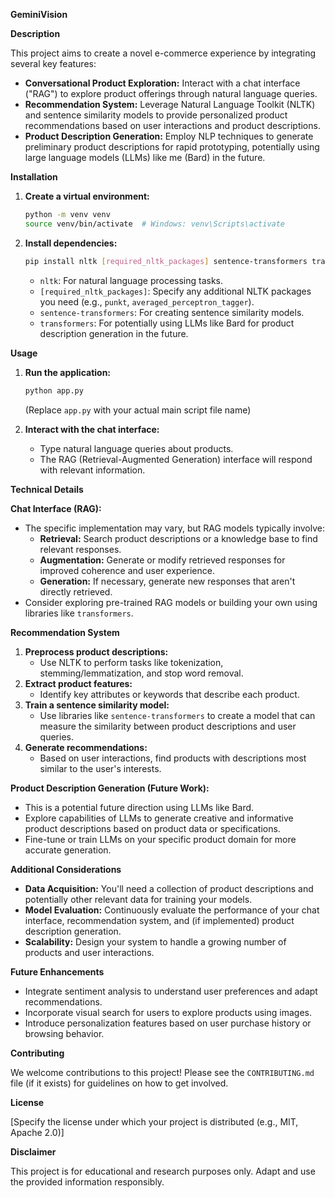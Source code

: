 **GeminiVision**

**Description**

This project aims to create a novel e-commerce experience by integrating several key features:

- **Conversational Product Exploration:** Interact with a chat interface ("RAG") to explore product offerings through natural language queries.
- **Recommendation System:** Leverage Natural Language Toolkit (NLTK) and sentence similarity models to provide personalized product recommendations based on user interactions and product descriptions.
- **Product Description Generation:** Employ NLP techniques to generate preliminary product descriptions for rapid prototyping, potentially using large language models (LLMs) like me (Bard) in the future.

**Installation**

1. **Create a virtual environment:**
   ```bash
   python -m venv venv
   source venv/bin/activate  # Windows: venv\Scripts\activate
   ```

2. **Install dependencies:**
   ```bash
   pip install nltk [required_nltk_packages] sentence-transformers transformers  # Adjust requirements as needed
   ```
   - `nltk`: For natural language processing tasks.
   - `[required_nltk_packages]`: Specify any additional NLTK packages you need (e.g., `punkt`, `averaged_perceptron_tagger`).
   - `sentence-transformers`: For creating sentence similarity models.
   - `transformers`: For potentially using LLMs like Bard for product description generation in the future.

**Usage**

1. **Run the application:**
   ```bash
   python app.py
   ```
   (Replace `app.py` with your actual main script file name)

2. **Interact with the chat interface:**
   - Type natural language queries about products.
   - The RAG (Retrieval-Augmented Generation) interface will respond with relevant information.

**Technical Details**

**Chat Interface (RAG):**

- The specific implementation may vary, but RAG models typically involve:
    - **Retrieval:** Search product descriptions or a knowledge base to find relevant responses.
    - **Augmentation:** Generate or modify retrieved responses for improved coherence and user experience.
    - **Generation:** If necessary, generate new responses that aren't directly retrieved.
- Consider exploring pre-trained RAG models or building your own using libraries like `transformers`.

**Recommendation System**

1. **Preprocess product descriptions:**
   - Use NLTK to perform tasks like tokenization, stemming/lemmatization, and stop word removal.
2. **Extract product features:**
   - Identify key attributes or keywords that describe each product.
3. **Train a sentence similarity model:**
   - Use libraries like `sentence-transformers` to create a model that can measure the similarity between product descriptions and user queries.
4. **Generate recommendations:**
   - Based on user interactions, find products with descriptions most similar to the user's interests.

**Product Description Generation (Future Work):**

- This is a potential future direction using LLMs like Bard.
- Explore capabilities of LLMs to generate creative and informative product descriptions based on product data or specifications.
- Fine-tune or train LLMs on your specific product domain for more accurate generation.

**Additional Considerations**

- **Data Acquisition:** You'll need a collection of product descriptions and potentially other relevant data for training your models.
- **Model Evaluation:** Continuously evaluate the performance of your chat interface, recommendation system, and (if implemented) product description generation.
- **Scalability:** Design your system to handle a growing number of products and user interactions.

**Future Enhancements**

- Integrate sentiment analysis to understand user preferences and adapt recommendations.
- Incorporate visual search for users to explore products using images.
- Introduce personalization features based on user purchase history or browsing behavior.

**Contributing**

We welcome contributions to this project! Please see the `CONTRIBUTING.md` file (if it exists) for guidelines on how to get involved.

**License**

[Specify the license under which your project is distributed (e.g., MIT, Apache 2.0)]

**Disclaimer**

This project is for educational and research purposes only. Adapt and use the provided information responsibly.

